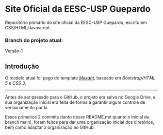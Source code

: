 # Site Oficial da EESC-USP Guepardo
Repositório primário do site oficial da EESC-USP Guepardo, escrito
em CSS/HTML/Javascript.

### Branch do projeto atual:
Versão-1

## Introdução
O modelo atual foi pego do template [_Mexant_](https://themewagon.com/themes/mexant/), baseado em _Bootstrap/HTML 5_ e _CSS 3_.

---

Antes de ser passado para o GitHub, o projeto era salvo no Google Drive, e sua organização inicial era feita de forma a garantir algum controle de versionamento por lá.

Esses primeiros 2 commits (tanto desse README.md quanto o inicial da branch main), foram feitos para dar uma organização inicial dos diretórios, bem como adaptar a organização ao GitHub.